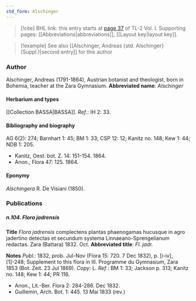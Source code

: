 ```yaml
---
std_form: Alschinger
---
```


> [!cite] BHL link: this entry starts at [page 37](https://www.biodiversitylibrary.org/page/33120168) of TL-2 Vol. I.
> Supporting pages: [[Abbreviations|abbreviations]], [[Layout key|layout key]].

> [!example] See also [[Alschinger, Andreas {std. Alschinger} (Suppl.)|second entry]] for this author

### Author

Alschinger, Andreas (1791-1864), Austrian botanist and theologist, born in Bohemia, teacher at the Zara Gymnasium. 
**Abbreviated name**: *Alschinger*

#### Herbarium and types

[[Collection BASSA|BASSA]].
*Ref*.: IH 2: 33.

#### Bibliography and biography

AG 6(2): 274; Barnhart 1: 45; BM 1: 33; CSP 12: 12; Kanitz no. 148; Kew 1: 44; NDB 1: 205.
- Kanitz, Oest. bot. Z. 14: 151-154. 1864.
- Anon., Flora 47: 125. 1864.

#### Eponymy

*Alschingera* R. De Visiani (1850).

### Publications

##### n.104. Flora jadrensis

**Title**
*Flora jadrensis* complectens plantas phaenogamas hucusque in agro jadertino detectas et secundum systema Linnaeano-Sprengelianum redactas. Zara (Battara) 1832. Oct.
**Abbreviated title**: *Fl. jadr.*

**Notes**
*Publ*.: 1832, prob. Jul-Nov (Flora 15: 720. 7 Dec 1832), p. \[i-iv\], \[1\]-248; Supplement to this flora in III. Programme du Gymnasium, Zara 1853 (Bot. Zeit. 23 Jul 1869).
*Copy*: L.
*Ref*.: BM 1: 33; Jackson p. 313; Kanitz no. 148; Kew 1: 44; PR 116.
- Anon., Lit.-Ber. Flora 2: 284-286. Dec 1832.
- Guillemin, Arch. Bot. 1: 445. 13 Mai 1833 (rev.)

